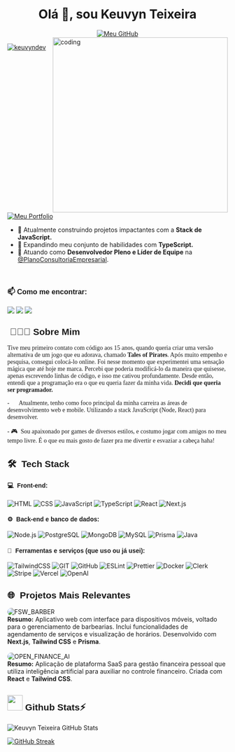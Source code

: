 <h1 align="center">Olá 👋, sou Keuvyn Teixeira</h1>

<div align="center">
<a href="https://git.io/typing-svg"><img src="https://readme-typing-svg.demolab.com?font=Calibiri&weight=500&size=30&pause=1000&color=005DD4&center=true&width=435&lines=Desenvolvedor+Full+Stack;React+%26+Next.js;Construindo+Solu%C3%A7%C3%B5es" alt="Meu GitHub" /></a>
</div>

<img align= "right" alt="coding" width="400" src="https://user-images.githubusercontent.com/74038190/225813708-98b745f2-7d22-48cf-9150-083f1b00d6c9.gif">

<p align="left">
   <a href="https://github.com/keuvyndev" target="_blank"><img src="https://komarev.com/ghpvc/?username=keuvyndev&label=Visitantes&color=005dd4&style=flat" alt="keuvyndev" /></a> <a href="https://github.com/keuvyndev/Portfolio" target="_blank"><img src="https://img.shields.io/badge/Portfolio-Clique_aqui-005dd4" alt="Meu Portfolio" /></a>
</p>

- 🚀 Atualmente construindo projetos impactantes com a **Stack de JavaScript.**
- 🌱 Expandindo meu conjunto de habilidades com **TypeScript.**
- 💼 Atuando como <b>Desenvolvedor Pleno e Líder de Equipe</b> na <a href="https://plano.consulting/" alt="Plano Consultoria">@PlanoConsultoriaEmpresarial</a>.
<br>
<h3 align="left" style="font-family: 'Poppins', sans-serif;" >📫 Como me encontrar:</h3>
<p align="left">
<a href="https://www.linkedin.com/in/keuvyntdev/" target="blank">
<img align="center" src="https://img.shields.io/badge/Keuvyn%20Teixeira-0077B5?style=for-the-badge&logo=linkedin&logoColor=white"/></a> 
<a href="mailto:keuvyntdev@gmail.com" target="blank"><img align="center" src="https://img.shields.io/badge/keuvyntdev@gmail.com-D14836?style=for-the-badge&logo=gmail&logoColor=white"/></a>       
<a href="https://github.com/keuvyndev" target="blank"><img align="center" src="https://img.shields.io/badge/keuvyndev-100000?style=for-the-badge&logo=github&logoColor=white"/></a>   
</p>

<h2 align="left" style="font-family: 'Poppins', sans-serif;">&nbsp;👨🏻‍💻 Sobre Mim</h2>

<p style="font-family: 'Poppins'; text-align: 'justify'">Tive meu primeiro contato com código aos 15 anos, quando queria criar uma versão alternativa de um jogo que eu adorava, chamado <b>Tales of Pirates</b>. Após muito empenho e pesquisa, consegui colocá-lo online. Foi nesse momento que experimentei uma sensação mágica que até hoje me marca. Percebi que poderia modificá-lo da maneira que quisesse, apenas escrevendo linhas de código, e isso me cativou profundamente. Desde então, entendi que a programação era o que eu queria fazer da minha vida. <b>Decidi que queria ser programador.</b></p>

<p style="font-family: 'Poppins'"> - 💙 &nbsp;Atualmente, tenho como foco principal da minha carreira as áreas de desenvolvimento web e mobile. Utilizando a stack JavaScript (Node, React) para desenvolver.</p>
<p style="font-family: 'Poppins'"> - 🎮 &nbsp;Sou apaixonado por games de diversos estilos, e costumo jogar com amigos no meu tempo livre. É o que eu mais gosto de fazer pra me divertir e esvaziar a cabeça haha!</p>

<h2 align="left" style="font-family: 'Poppins', sans-serif;">🛠 &nbsp;<b>Tech Stack</b></h2>

<h4 align="left" style="font-family: 'Poppins', sans-serif;">💻 &nbsp;Front-end:</h4>

![HTML](https://img.shields.io/badge/-HTML-333333?style=flat&logo=HTML5) ![CSS](https://img.shields.io/badge/-CSS-333333?style=flat&logo=CSS3&logoColor=1572B6) ![JavaScript](https://img.shields.io/badge/-JavaScript-333333?style=flat&logo=javascript) ![TypeScript](https://img.shields.io/badge/-TypeScript-333333?style=flat&logo=typescript&logoColor=2D79C7) ![React](https://img.shields.io/badge/-React-333333?style=flat&logo=react) ![Next.js](https://img.shields.io/badge/-Next.js-333333?style=flat&logo=Next.js)

<h4 align="left" style="font-family: 'Poppins', sans-serif;">⚙️ &nbsp;Back-end e banco de dados:</h4>

![Node.js](https://img.shields.io/badge/-Node.js-333333?style=flat&logo=node.js) ![PostgreSQL](https://img.shields.io/badge/-PostgreSQL-333333?style=flat&logo=postgresql) ![MongoDB](https://img.shields.io/badge/-MongoDB-333333?style=flat&logo=mongoDB) ![MySQL](https://img.shields.io/badge/-MySQL-333333?style=flat&logo=MySQL) ![Prisma](https://img.shields.io/badge/-Prisma-333333?style=flat&logo=Prisma) ![Java](https://img.shields.io/badge/-Java-333333?style=flat&logo=Java)

<h4 align="left" style="font-family: 'Poppins', sans-serif;">🧰 &nbsp;Ferramentas e serviços (que uso ou já usei):</h4>

![TailwindCSS](https://img.shields.io/badge/-TailwindCSS-333333?style=flat&logo=TailwindCSS) ![GIT](https://img.shields.io/badge/-GIT-333333?style=flat&logo=GIT) ![GitHub](https://img.shields.io/badge/-GitHub-333333?style=flat&logo=GitHub) ![ESLint](https://img.shields.io/badge/-ESLint-333333?style=flat&logo=ESLint) ![Prettier](https://img.shields.io/badge/-Prettier-333333?style=flat&logo=Prettier) ![Docker](https://img.shields.io/badge/-Docker-333333?style=flat&logo=Docker) ![Clerk](https://img.shields.io/badge/-Clerk-333333?style=flat&logo=Clerk) ![Stripe](https://img.shields.io/badge/-Stripe-333333?style=flat&logo=Stripe) ![Vercel](https://img.shields.io/badge/-Vercel-333333?style=flat&logo=Vercel) ![OpenAI](https://img.shields.io/badge/-OpenAI-333333?style=flat&logo=OpenAI)

<h2 align="left" style="font-family: 'Poppins', sans-serif;">🌐 &nbsp;<b>Projetos Mais Relevantes</b></h2>

<div align="left">
      <a href="https://barbershop-app-gamma.vercel.app/" target="_blank" style="text-decoration: none;">
         <img src="https://img.shields.io/badge/-FSW_BARBER-%23343434?style=for-the-badge&logo=square&logoColor=%238061FF" 
              alt="FSW_BARBER" style="border-radius: 30px;" />
      </a><br>
      <span ><b>Resumo:</b> Aplicativo web com interface para dispositivos móveis, voltado para o gerenciamento de barbearias. Inclui funcionalidades de agendamento de serviços e visualização de horários. Desenvolvido com <b>Next.js</b>, <b>Tailwind CSS</b> e <b>Prisma</b>.
      </span>
      <br><br>
         <a href="https://finance-ai-gamma-ebon.vercel.app/" target="_blank" style="text-decoration: none;">
            <img src="https://img.shields.io/badge/-OPEN_FINANCE_AI-%23343434?style=for-the-badge&logo=circle&logoColor=%2356b22e" 
            alt="OPEN_FINANCE_AI" style="border-radius: 100px;">
      </a><br>
      <span><b>Resumo:</b> Aplicação de plataforma SaaS para gestão financeira pessoal que utiliza inteligência artificial para auxiliar no controle financeiro. Criada com <b>React</b> e <b>Tailwind CSS</b>.</span>
</div>

<div align="left">
   <h2 style="font-family: 'Poppins', sans-serif; align-items: center;">
      <img src="https://media.giphy.com/media/iY8CRBdQXODJSCERIr/giphy.gif" width="35"> <b> Github Stats⚡ </b>
   </h2>
</div>

![Keuvyn Teixeira GitHub Stats](https://github-readme-stats.vercel.app/api?username=keuvyndev&show_icons=true&theme=github_dark)

[![GitHub Streak](https://streak-stats.demolab.com/?user=keuvyndev&theme=github-dark-blue)](https://git.io/streak-stats)

</div>

